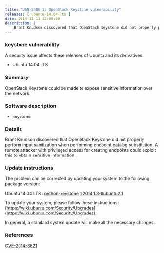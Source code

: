 ```yaml
---
title: "USN-2406-1: OpenStack Keystone vulnerability"
releases: [ ubuntu-14.04-lts ]
date: 2014-11-11 12:00:00
description: |
    Brant Knudson discovered that OpenStack Keystone did not properly perform input sanitization when performing endpoint catalog substitution. A remote attacker with privileged access for creating endpoints could exploit this to obtain sensitive information. 
--- 
```

 
### keystone vulnerability

A security issue affects these releases of Ubuntu and its derivatives:

* Ubuntu 14.04 LTS

### Summary

OpenStack Keystone could be made to expose sensitive information over the network.

### Software description

* keystone 

### Details

Brant Knudson discovered that OpenStack Keystone did not properly perform input sanitization when performing endpoint catalog substitution. A remote attacker with privileged access for creating endpoints could exploit this to obtain sensitive information. 

### Update instructions

The problem can be corrected by updating your system to the following package version:

Ubuntu 14.04 LTS
 : [python-keystone](https://launchpad.net/ubuntu/+source/keystone) <span> [1:2014.1.3-0ubuntu2.1](https://launchpad.net/ubuntu/+source/keystone/1:2014.1.3-0ubuntu2.1) </span> 

To update your system, please follow these instructions: [https://wiki.ubuntu.com/Security/Upgrades](https://wiki.ubuntu.com/Security/Upgrades).

In general, a standard system update will make all the necessary changes. 

### References

 [CVE-2014-3621](http://people.ubuntu.com/~ubuntu-security/cve/CVE-2014-3621)
 
